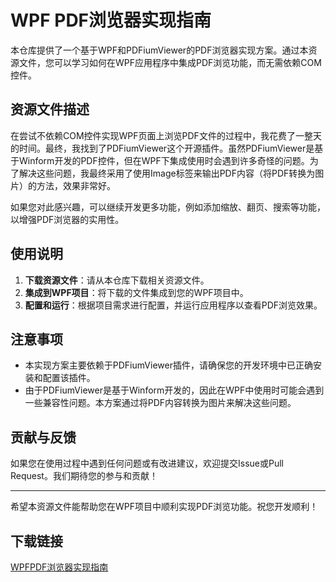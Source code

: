 # WPF PDF浏览器实现指南

本仓库提供了一个基于WPF和PDFiumViewer的PDF浏览器实现方案。通过本资源文件，您可以学习如何在WPF应用程序中集成PDF浏览功能，而无需依赖COM控件。

## 资源文件描述

在尝试不依赖COM控件实现WPF页面上浏览PDF文件的过程中，我花费了一整天的时间。最终，我找到了PDFiumViewer这个开源插件。虽然PDFiumViewer是基于Winform开发的PDF控件，但在WPF下集成使用时会遇到许多奇怪的问题。为了解决这些问题，我最终采用了使用Image标签来输出PDF内容（将PDF转换为图片）的方法，效果非常好。

如果您对此感兴趣，可以继续开发更多功能，例如添加缩放、翻页、搜索等功能，以增强PDF浏览器的实用性。

## 使用说明

1. **下载资源文件**：请从本仓库下载相关资源文件。
2. **集成到WPF项目**：将下载的文件集成到您的WPF项目中。
3. **配置和运行**：根据项目需求进行配置，并运行应用程序以查看PDF浏览效果。

## 注意事项

- 本实现方案主要依赖于PDFiumViewer插件，请确保您的开发环境中已正确安装和配置该插件。
- 由于PDFiumViewer是基于Winform开发的，因此在WPF中使用时可能会遇到一些兼容性问题。本方案通过将PDF内容转换为图片来解决这些问题。

## 贡献与反馈

如果您在使用过程中遇到任何问题或有改进建议，欢迎提交Issue或Pull Request。我们期待您的参与和贡献！

---

希望本资源文件能帮助您在WPF项目中顺利实现PDF浏览功能。祝您开发顺利！

## 下载链接

[WPFPDF浏览器实现指南](https://pan.quark.cn/s/a32d7ec1a37f)